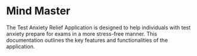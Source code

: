 # Mind Master
The Test Anxiety Relief Application is designed to help individuals with test anxiety prepare for exams in a more stress-free manner. This documentation outlines the key features and functionalities of the application.
